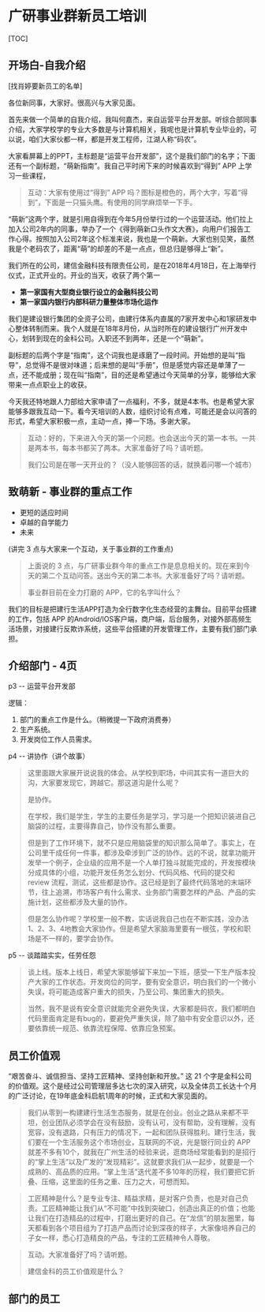 # 广研事业群新员工培训

[TOC]

## 开场白-自我介绍

[找肖婷要新员工的名单]

各位新同事，大家好。很高兴与大家见面。

首先来做一个简单的自我介绍，我叫何嘉杰，来自运营平台开发部。听综合部同事介绍，大家学校学的专业大多数是与计算机相关，我呢也是计算机专业毕业的，可以说，咱们大家伙都一样，都是开发工程师，江湖人称“码农”。

大家看屏幕上的PPT，主标题是“运营平台开发部”，这个是我们部门的名字；下面还有一个副标题，“萌新指南”。我自己平时闲下来的时候喜欢到“得到” APP 上学习一些课程，

> 互动：大家有使用过“得到” APP 吗？图标是橙色的，两个大字，写着“得到”，下面是一只猫头鹰。有使用的同学麻烦举一下手。

“萌新”这两个字，就是引用自得到在今年5月份举行过的一个运营活动。他们拉上加入公司2年内的同事，举办了一个《得到萌新口头作文大赛》，向用户们报告工作心得。按照加入公司2年这个标准来说，我也是一个萌新。大家也别见笑，虽然我是个老码农了，距离“萌”的却差的不是一点点，但总归是够得上“新”。

我们所在的公司，建信金融科技有限责任公司，是在2018年4月18日，在上海举行仪式，正式开业的。开业的当天，收获了两个第一

- **第一家国有大型商业银行设立的金融科技公司**
- **第一家国内银行内部科研力量整体市场化运作**

我们是建设银行集团的全资子公司，由建行体系内直属的7家开发中心和1家研发中心整体转制而来。我个人就是在18年8月份，从当时所在的建设银行广州开发中心，划转到现在的金科公司。入职还不到两年，还是一个“萌新”。

副标题的后两个字是“指南”，这个词我也是琢磨了一段时间。开始想的是叫“指导”，总觉得不是很对味道；后来想的是叫“手册”，但是感觉内容还是单薄了一点，还不能成册；现在叫“指南”，目的还是希望通过今天简单的分享，能够给大家带来一点点职业上的收获。

今天我还特地跟人力部给大家申请了一点福利，不多，就是4本书。也是希望大家能够多跟我互动一下。看今天培训的人数，组织讨论有点难，可能还是会以问答的形式，希望大家积极一点，主动一点，捧一下场。多谢大家。

> 互动：好的，下来进入今天的第一个问题。也会送出今天的第一本书。一共是两本书，每本书都买了两本。大家准备好了吗？请听题。
>
> 我们公司是在哪一天开业的？（没人能够回答的话，就换着问哪一个城市）

## 致萌新 - 事业群的重点工作

- 更短的适应时间
- 卓越的自学能力
- 未来

(讲完 3 点与大家来一个互动，关于事业群的工作重点)

>上面说的 3 点，与广研事业群今年的重点工作是息息相关的。现在来到今天的第二个互动问答。送出今天的第二本书。大家准备好了吗？请听题。
>
>事业群目前在全力打磨的 APP，它的名字叫什么？

我们的目标是把建行生活APP打造为全行数字化生态经营的主舞台。目前平台搭建的工作，包括 APP 的Android/IOS客户端，商户端，后台服务，对接外部高频生活场景，对接建行反欺诈系统，这些平台搭建的开发管理工作，主要有我们部门承担。

## 介绍部门 - 4页

p3 -- 运营平台开发部

逻辑：

1. 部门的重点工作是什么。（稍微提一下政府消费券）
2. 生产系统。
3. 开发岗位工作人员需求。

p4 -- 讲协作（讲个故事）

> 这里面跟大家展开说说我的体会。从学校到职场，中间其实有一道巨大的沟，大家要发现它，跨越它。那这道沟是什么呢？
>
> 是协作。
>
> 在学校，我们是学生，学生的主要任务是学习，学习是一个把知识装进自己脑袋的过程，主要得靠自己，协作没有那么重要。
>
> 但是到了工作环境下，就不只是应用脑袋里的知识那么简单了。事实上，在公司里干成任何一件事，都涉及牵涉到广泛的协作。远的不说，就拿功能开发举一个例子，企业级的应用不是一个人单打独斗就能完成的，开发按模块分成具体的小组，功能开发任务怎么划分、代码风格、代码的提交和 review 流程，测试，这些都是协作。这已经是到了最终代码落地的末端环节，往上追溯，市场客户有什么需求、业务部门需要怎样的产品、产品的实施计划，这些都涉及大量的协作。
>
> 但是怎么协作呢？学校里一般不教，实话说我自己也在不断实践，没办法1、2、3、4地教会大家协作。但是希望大家脑海里要有一根弦，学校和职场是不一样的，要学会协作。

p5 -- 谈踏踏实实，任劳任怨

> 谈上线。版本上线日，希望大家能够留下来加一下班，感受一下生产版本投产大家的工作状态。开发岗位的同学，要有安全意识，明白我们的一个微小失误，将可能造成客户重大的损失，乃至公司、集团重大的损失。
>
> 当然，我不是说有安全意识就能完全避免失误，大家都是码农，我们都明白代码里面肯定是有bug的，要避免严重失误，除了脑中有安全意识以外，还要依靠统一规范、依靠流程保障、依靠应急预案。

## 员工价值观

“艰苦奋斗、诚信担当、坚持工匠精神、坚持创新和开放。” 这 21 个字是金科公司的价值观。这个是经过公司管理层多达七次的深入研究，以及全体员工长达十个月的广泛讨论，在19年底金科启航1周年的时候，正式和大家见面的。

> 我们从零到一构建建行生活生态服务，就是在创业。创业之路从来都不平坦，创业团队必须学会在没有鼓励，没有认可，没有帮助，没有理解，没有宽容，没有退路，只有压力的情况下，一起和团队获得胜利。建行生活，我们要在一个生活服务这个市场创业，互联网的不说，光是银行同业的 APP 就差不多有10个，就我在广州生活的经验来说，逛商场经常能看到的是招行的“掌上生活”以及广发的“发现精彩”。这就要求我们从一起步，就要是一个成熟的、高品质的应用。“掌上生活”迭代差不多10年的历程，我们要把它折叠、压缩，这里面的任务之重、压力之大，可想而知。

> 工匠精神是什么？是专业专注、精益求精，是对客户负责，也是对自己负责。工匠精神能让我们从“不可能”中找到突破口，创造出真正的价值；也能让我们在打造精品的过程中，打磨出更好的自己。在“龙信”的朋友圈里，每天都看到各个项目组为了打造产品而讨论到深夜的样子，大家像培养自己的子女一样，悉心打造精良的产品，专注的工匠精神令人尊敬。

> 互动。大家准备好了吗？请听题。
>
> 建信金科的员工价值观是什么？

## 部门的员工

